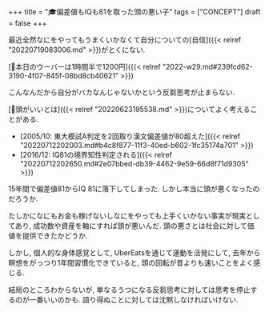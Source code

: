 +++
title = "🎓偏差値もIQも81を取った頭の悪い子"
tags = ["CONCEPT"]
draft = false
+++

最近全然なにをやってもうまくいかなくて自分についての[自信]({{< relref "20220719083006.md" >}})がとくにない.

[💭本日のウーバーは1時間半で1200円]({{< relref "2022-w29.md#239fcd62-3190-4f07-845f-08bd8cb40621" >}})

こんなんだから自分がバカなんじゃないかという反芻思考が止まらない.

[🤔頭がいいとは]({{< relref "20220623195538.md" >}})についてよく考えることがある.

-   [2005/10: 東大模試A判定を2回取り漢文偏差値が80超えた]({{< relref "20220712202003.md#b4c8f877-11f3-40ed-b602-1fc35174a701" >}})
-   [2016/12: IQ81の境界知性判定される]({{< relref "20220712202650.md#2e07bbed-db39-4462-9e59-66d8f71d9305" >}})

15年間で偏差値81からIQ 81に落下してしまった. しかし本当に頭が悪くなったのだろうか.

たしかになにもお金も稼げないしなにをやっても上手くいかない事実が現実としてあり, 成功数や資産を軸にすれば頭が悪いんだ. 頭の悪さとは社会に対して価値を提供できたかどうか.

しかし, 個人的な身体感覚として, UberEatsを通じて運動を活発にして, 去年から瞑想をがっつり1年間習慣化できていると, 頭の回転が昔よりも速いことをよく感じる.

結局のところわからないが, 単なるうつになる反芻思考に対しては思考を停止するのが一番いいのかも. 語り得ぬことに対しては沈黙しなければいけない.
